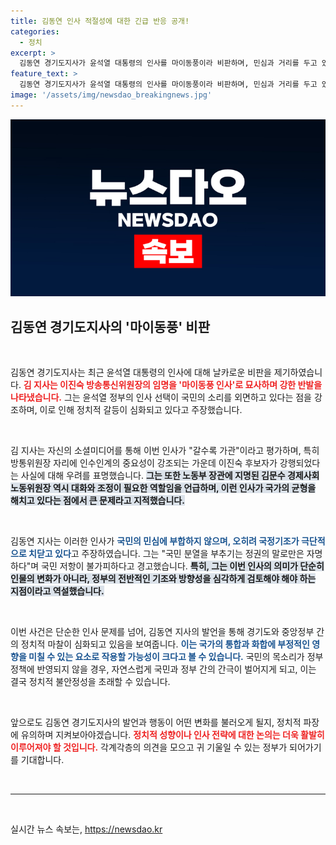 ```yaml
---
title: 김동연 인사 적절성에 대한 긴급 반응 공개!
categories:
  - 정치
excerpt: >
  김동연 경기도지사가 윤석열 대통령의 인사를 마이동풍이라 비판하며, 민심과 거리를 두고 있는 정부의 우려를 표명했다. 갈등 조장과 국민 분열을 우려하며, 모든 것이 국민 저항으로 이어질 수 있음을 경고했다.
feature_text: >
  김동연 경기도지사가 윤석열 대통령의 인사를 마이동풍이라 비판하며, 민심과 거리를 두고 있는 정부의 우려를 표명했다. 갈등 조장과 국민 분열을 우려하며, 모든 것이 국민 저항으로 이어질 수 있음을 경고했다.
image: '/assets/img/newsdao_breakingnews.jpg'
---
```


<p><img src="/assets/img/newsdao_breakingnews.jpg" alt="implanttips 속보" /></p>

<h2 data-ke-size="size26">김동연 경기도지사의 '마이동풍' 비판</h2>

<p data-ke-size="size16">&nbsp;</p>

<p>김동연 경기도지사는 최근 윤석열 대통령의 인사에 대해 날카로운 비판을 제기하였습니다. <b><span style="color: #ee2323;">김 지사는 이진숙 방송통신위원장의 임명을 '마이동풍 인사'로 묘사하며 강한 반발을 나타냈습니다.</span></b> 그는 윤석열 정부의 인사 선택이 국민의 소리를 외면하고 있다는 점을 강조하며, 이로 인해 정치적 갈등이 심화되고 있다고 주장했습니다. </p>

<p data-ke-size="size16">&nbsp;</p>

<p>김 지사는 자신의 소셜미디어를 통해 이번 인사가 "갈수록 가관"이라고 평가하며, 특히 방통위원장 자리에 인수인계의 중요성이 강조되는 가운데 이진숙 후보자가 강행되었다는 사실에 대해 우려를 표명했습니다. <b><span style="background-color: #21538527;">그는 또한 노동부 장관에 지명된 김문수 경제사회노동위원장 역시 대화와 조정이 필요한 역할임을 언급하며, 이런 인사가 국가의 균형을 해치고 있다는 점에서 큰 문제라고 지적했습니다.</span></b></p>

<p data-ke-size="size16">&nbsp;</p>

<p>김동연 지사는 이러한 인사가 <b><span style="color: #1a5490;">국민의 민심에 부합하지 않으며, 오히려 국정기조가 극단적으로 치닫고 있다</span></b>고 주장하였습니다. 그는 "국민 분열을 부추기는 정권의 말로만은 자명하다"며 국민 저항이 불가피하다고 경고했습니다. <b><span style="background-color: #21538527;">특히, 그는 이번 인사의 의미가 단순히 인물의 변화가 아니라, 정부의 전반적인 기조와 방향성을 심각하게 검토해야 해야 하는 지점이라고 역설했습니다.</span></b></p>

<p data-ke-size="size16">&nbsp;</p>

<p>이번 사건은 단순한 인사 문제를 넘어, 김동연 지사의 발언을 통해 경기도와 중앙정부 간의 정치적 마찰이 심화되고 있음을 보여줍니다. <b><span style="color: #1a5490;">이는 국가의 통합과 화합에 부정적인 영향을 미칠 수 있는 요소로 작용할 가능성이 크다고 볼 수 있습니다.</span></b> 국민의 목소리가 정부 정책에 반영되지 않을 경우, 자연스럽게 국민과 정부 간의 간극이 벌어지게 되고, 이는 결국 정치적 불안정성을 초래할 수 있습니다. </p>

<p data-ke-size="size16">&nbsp;</p>

<p>앞으로도 김동연 경기도지사의 발언과 행동이 어떤 변화를 불러오게 될지, 정치적 파장에 유의하며 지켜보아야겠습니다. <b><span style="color: #ee2323;">정치적 성향이나 인사 전략에 대한 논의는 더욱 활발히 이루어져야 할 것입니다.</span></b> 각계각층의 의견을 모으고 귀 기울일 수 있는 정부가 되어가기를 기대합니다. </p>

<p data-ke-size="size16">&nbsp;</p>

<hr>

<p data-ke-size="size16">&nbsp;</p>
실시간 뉴스 속보는, <a href="https://newsdao.kr" rel="dofollow">https://newsdao.kr</a>



